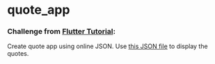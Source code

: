 # quote_app

### Challenge from [Flutter Tutorial](https://flutter-tutorial.net/working-with-assets/use-internet-json-in-flutter/):
Create quote app using online JSON. Use [this JSON file](https://jsonguide.technologychannel.org/quotes.json) to display the quotes.
